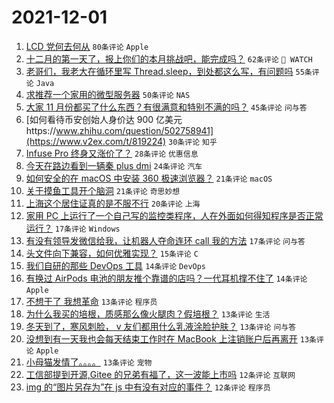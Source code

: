 # 2021-12-01

1. [LCD 党何去何从](https://www.v2ex.com/t/819189) `80条评论` `Apple`
1. [十二月的第一天了，报上你们的本月挑战吧，能完成吗？](https://www.v2ex.com/t/819220) `62条评论` ` WATCH`
1. [老哥们，我老大在循环里写 Thread.sleep，到处都这么写，有问题吗](https://www.v2ex.com/t/819192) `55条评论` `Java`
1. [求推荐一个家用的微型服务器](https://www.v2ex.com/t/819222) `50条评论` `NAS`
1. [大家 11 月份都买了什么东西？有很满意和特别不满的吗？](https://www.v2ex.com/t/819223) `45条评论` `问与答`
1. [如何看待币安创始人身价达 900 亿美元https://www.zhihu.com/question/502758941](https://www.v2ex.com/t/819224) `30条评论` `知乎`
1. [Infuse Pro 终身又涨价了？](https://www.v2ex.com/t/819279) `28条评论` `优惠信息`
1. [今天在路边看到一辆秦 plus dmi](https://www.v2ex.com/t/819218) `24条评论` `汽车`
1. [如何安全的在 macOS 中安装 360 极速浏览器？](https://www.v2ex.com/t/819269) `21条评论` `macOS`
1. [关于摸鱼工具开个脑洞](https://www.v2ex.com/t/819249) `21条评论` `奇思妙想`
1. [上海这个居住证真的是不服不行](https://www.v2ex.com/t/819281) `20条评论` `上海`
1. [家用 PC 上运行了一个自己写的监控类程序，人在外面如何得知程序是否正常运行？](https://www.v2ex.com/t/819258) `17条评论` `Windows`
1. [有没有领导发微信给我，让机器人夺命连环 call 我的方法](https://www.v2ex.com/t/819219) `17条评论` `问与答`
1. [头文件向下兼容，如何优雅实现？](https://www.v2ex.com/t/819230) `15条评论` `C`
1. [我们自研的那些 DevOps 工具](https://www.v2ex.com/t/819277) `14条评论` `DevOps`
1. [有换过 AirPods 电池的朋友推个靠谱的店吗？一代耳机撑不住了](https://www.v2ex.com/t/819238) `14条评论` `Apple`
1. [不想干了 我想革命](https://www.v2ex.com/t/819306) `13条评论` `程序员`
1. [为什么我买的培根，质感那么像火腿肉？假培根？](https://www.v2ex.com/t/819266) `13条评论` `生活`
1. [冬天到了，寒风刺脸， v 友们都用什么乳液涂脸护肤？](https://www.v2ex.com/t/819255) `13条评论` `问与答`
1. [没想到有一天我也会每天结束工作时在 MacBook 上注销账户后再离开](https://www.v2ex.com/t/819239) `13条评论` `Apple`
1. [小母猫发情了。。。。](https://www.v2ex.com/t/819235) `13条评论` `宠物`
1. [工信部提到开源,Gitee 的兄弟有福了，这一波能上市吗](https://www.v2ex.com/t/819212) `12条评论` `互联网`
1. [img 的“图片另存为”在 js 中有没有对应的事件？](https://www.v2ex.com/t/819195) `12条评论` `程序员`
